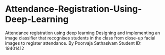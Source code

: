 # Attendance-Registration-Using-Deep-Learning
Attendance registration using deep learning Designing and implementing an image classifier that recognises students in the class from close-up facial images to register attendance. By Poorvaja Sathasivam Student ID: 19401412
